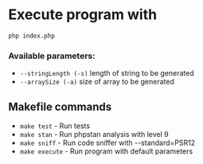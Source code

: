 # Execute program with <br/>
`php index.php` <br/>

### Available parameters:
- `--stringLength (-s)` length of string to be generated
- `--arraySize (-a)` size of array to be generated

## Makefile commands
- `make test` - Run tests
- `make stan` - Run phpstan analysis with level 9
- `make sniff` - Run code sniffer with --standard=PSR12
- `make execute` - Run program with default parameters
